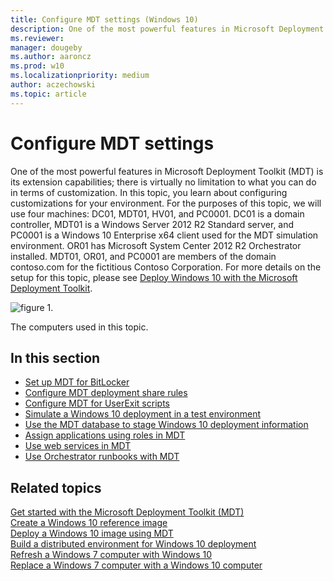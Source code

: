 ```yaml
---
title: Configure MDT settings (Windows 10)
description: One of the most powerful features in Microsoft Deployment Toolkit (MDT) is its extension capabilities; there is virtually no limitation to what you can do in terms of customization.
ms.reviewer: 
manager: dougeby
ms.author: aaroncz
ms.prod: w10
ms.localizationpriority: medium
author: aczechowski
ms.topic: article
---
```


# Configure MDT settings

One of the most powerful features in Microsoft Deployment Toolkit (MDT) is its extension capabilities; there is virtually no limitation to what you can do in terms of customization. In this topic, you learn about configuring customizations for your environment.
For the purposes of this topic, we will use four machines: DC01, MDT01, HV01, and PC0001. DC01 is a domain controller, MDT01 is a Windows Server 2012 R2 Standard server, and PC0001 is a Windows 10 Enterprise x64 client used for the MDT simulation environment. OR01 has Microsoft System Center 2012 R2 Orchestrator installed. MDT01, OR01, and PC0001 are members of the domain contoso.com for the fictitious Contoso Corporation. For more details on the setup for this topic, please see [Deploy Windows 10 with the Microsoft Deployment Toolkit](./prepare-for-windows-deployment-with-mdt.md).

![figure 1.](../images/mdt-09-fig01.png)

The computers used in this topic.

## In this section

-   [Set up MDT for BitLocker](set-up-mdt-for-bitlocker.md)
-   [Configure MDT deployment share rules](configure-mdt-deployment-share-rules.md)
-   [Configure MDT for UserExit scripts](configure-mdt-for-userexit-scripts.md)
-   [Simulate a Windows 10 deployment in a test environment](simulate-a-windows-10-deployment-in-a-test-environment.md)
-   [Use the MDT database to stage Windows 10 deployment information](use-the-mdt-database-to-stage-windows-10-deployment-information.md)
-   [Assign applications using roles in MDT](assign-applications-using-roles-in-mdt.md)
-   [Use web services in MDT](use-web-services-in-mdt.md)
-   [Use Orchestrator runbooks with MDT](use-orchestrator-runbooks-with-mdt.md)

## Related topics

[Get started with the Microsoft Deployment Toolkit (MDT)](get-started-with-the-microsoft-deployment-toolkit.md)<br>
[Create a Windows 10 reference image](create-a-windows-10-reference-image.md)<br>
[Deploy a Windows 10 image using MDT](deploy-a-windows-10-image-using-mdt.md)<br>
[Build a distributed environment for Windows 10 deployment](build-a-distributed-environment-for-windows-10-deployment.md)<br>
[Refresh a Windows 7 computer with Windows 10](refresh-a-windows-7-computer-with-windows-10.md)<br>
[Replace a Windows 7 computer with a Windows 10 computer](replace-a-windows-7-computer-with-a-windows-10-computer.md)
